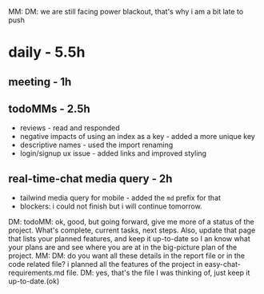 MM: DM: we are still facing power blackout, that's why i am a bit late to push

# daily - 5.5h

## meeting - 1h

## todoMMs - 2.5h
* reviews - read and responded
* negative impacts of using an index as a key - added a more unique key
* descriptive names - used the import renaming
* login/signup ux issue - added links and improved styling

## real-time-chat media query - 2h
* tailwind media query for mobile - added the `md` prefix for that
* blockers: i could not finish but i will continue tomorrow.

DM: todoMM: ok, good, but going forward, give me more of a status of the project. What's complete, current tasks, next steps. Also, update that page that lists your planned features, and keep it up-to-date so I an know what your plans are and see where you are at in the big-picture plan of the project. MM: DM: do you want all these details in the report file or in the code related file? i planned all the features of the project in easy-chat-requirements.md file. DM: yes, that's the file I was thinking of, just keep it up-to-date.(ok) 